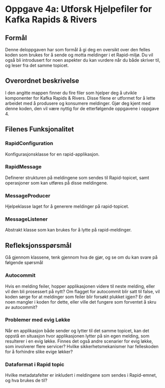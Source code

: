 # Oppgave 4a: Utforsk Hjelpefiler for Kafka Rapids & Rivers

## Formål
Denne deloppgaven har som formål å gi deg en oversikt over den felles koden som brukes for å sende og motta meldinger i et Rapid-miljø. 
Du vil også bli introdusert for noen aspekter du kan vurdere når du både skriver til, og leser fra det samme topicet.

## Overordnet beskrivelse
I den angitte mappen finner du fire filer som hjelper deg å utvikle komponenter for Kafka Rapids & Rivers. 
Disse filene er utformet for å lette arbeidet med å produsere og konsumere meldinger. 
Gjør deg kjent med denne koden, den vil være nyttig for de etterfølgende oppgavene i oppgave 4.

## Filenes Funksjonalitet

### RapidConfiguration
Konfigurasjonsklasse for en rapid-applikasjon.

### RapidMessage
Definerer strukturen på meldingene som sendes til Rapid-topicet, samt operasjoner som kan utføres på disse meldingene.

### MessageProducer
Hjelpeklasse laget for å generere meldinger på rapid-topicet.

### MessageListener
Abstrakt klasse som kan brukes for å lytte på rapid-meldinger.

## Refleksjonsspørsmål
Gå gjennom klassene, tenk gjennom hva de gjør, og se om du kan svare på følgende spørsmål

### Autocommit
Hvis en melding feiler, hopper applikasjonen videre til neste melding, eller vil den bli prosessert på nytt?
Om flagget for autocommit blir satt til false, vil koden sørge for at meldinger som feiler blir forsøkt plukket igjen? Er det noen mangler i koden for dette, eller ville det fungere som forventet å skru av autocommit?

### Problemer med evig Løkke
Når en applikasjon både sender og lytter til det samme topicet, kan det oppstå en situasjon hvor applikasjonen lytter på sin egen melding, som resulterer i en evig løkke. 
Finnes det også andre scenarier for evig løkke, som involverer flere servicer? 
Hvilke sikkerhetsmekanismer har felleskoden for å forhindre slike evige løkker?

### Dataformat i Rapid topic
Hvilke metadatafelter er inkludert i meldingene som sendes i Rapid-emnet, og hva brukes de til?
